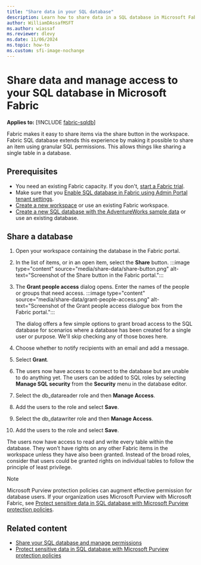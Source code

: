 ```yaml
---
title: "Share data in your SQL database"
description: Learn how to share data in a SQL database in Microsoft Fabric.
author: WilliamDAssafMSFT
ms.author: wiassaf
ms.reviewer: dlevy
ms.date: 11/06/2024
ms.topic: how-to
ms.custom: sfi-image-nochange
---
```

# Share data and manage access to your SQL database in Microsoft Fabric

**Applies to:** [!INCLUDE [fabric-sqldb](../includes/applies-to-version/fabric-sqldb.md)]

Fabric makes it easy to share items via the share button in the workspace. Fabric SQL database extends this experience by making it possible to share an item using granular SQL permissions. This allows things like sharing a single table in a database.

## Prerequisites

- You need an existing Fabric capacity. If you don't, [start a Fabric trial](../../fundamentals/fabric-trial.md).
- Make sure that you [Enable SQL database in Fabric using Admin Portal tenant settings](enable.md).
- [Create a new workspace](../../fundamentals/workspaces.md) or use an existing Fabric workspace.
- [Create a new SQL database with the AdventureWorks sample data](load-adventureworks-sample-data.md) or use an existing database.

## Share a database

1. Open your workspace containing the database in the Fabric portal.
1. In the list of items, or in an open item, select the **Share** button. :::image type="content" source="media/share-data/share-button.png" alt-text="Screenshot of the Share button in the Fabric portal.":::
1. The **Grant people access** dialog opens. Enter the names of the people or groups that need access.
   :::image type="content" source="media/share-data/grant-people-access.png" alt-text="Screenshot of the Grant people access dialogue box from the Fabric portal.":::

   The dialog offers a few simple options to grant broad access to the SQL database for scenarios where a database has been created for a single user or purpose. We'll skip checking any of those boxes here.
1. Choose whether to notify recipients with an email and add a message.
1. Select **Grant**.
1. The users now have access to connect to the database but are unable to do anything yet. The users can be added to SQL roles by selecting **Manage SQL security** from the **Security** menu in the database editor.
1. Select the db_datareader role and then **Manage Access**.
1. Add the users to the role and select **Save**.
1. Select the db_datawriter role and then **Manage Access**.
1. Add the users to the role and select **Save**.

The users now have access to read and write every table within the database. They won't have rights on any other Fabric items in the workspace unless they have also been granted. Instead of the broad roles, consider that users could be granted rights on individual tables to follow the principle of least privilege.

> [!NOTE]
> Microsoft Purview protection policies can augment effective permission for database users. If your organization uses Microsoft Purview with Microsoft Fabric, see [Protect sensitive data in SQL database with Microsoft Purview protection policies](protect-databases-with-protection-policies.md).

## Related content

- [Share your SQL database and manage permissions](share-sql-manage-permission.md)
- [Protect sensitive data in SQL database with Microsoft Purview protection policies](protect-databases-with-protection-policies.md)

